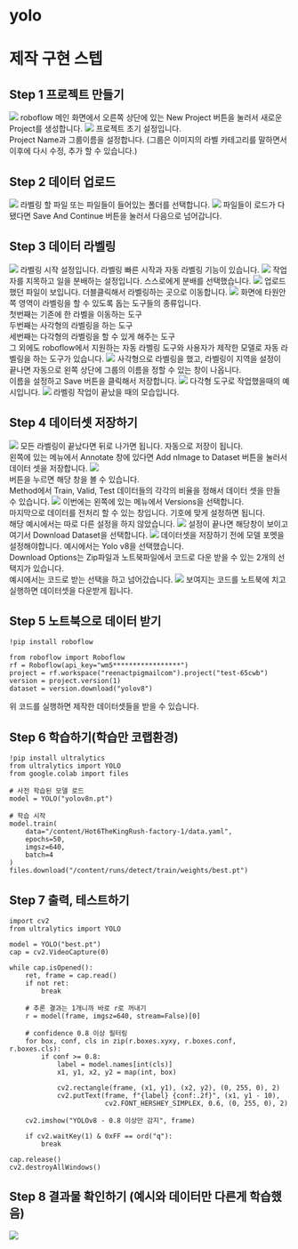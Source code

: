 # yolo
# 제작 구현 스텝
## Step 1 프로젝트 만들기
![](/Yolo1차/산출물/1.png)
roboflow 메인 화면에서 오른쪽 상단에 있는 New Project 버튼을 눌러서 새로운 Project를 생성합니다.
![](/Yolo1차/산출물/2.png)
프로젝트 초기 설정입니다.<br>
Project Name과 그룹이름을 설정합니다. (그룹은 이미지의 라벨 카테고리를 말하면서 이후에 다시 수정, 추가 할 수 있습니다.)
## Step 2 데이터 업로드
![](/Yolo1차/산출물/3.png)
라벨링 할 파일 또는 파일들이 들어있는 폴더를 선택합니다.
![](/Yolo1차/산출물/4.png)
파일들이 로드가 다 됐다면 Save And Continue 버튼을 눌러서 다음으로 넘어갑니다.
## Step 3 데이터 라벨링
![](/Yolo1차/산출물/5.png)
라벨링 시작 설정입니다. 라벨링 빠른 시작과 자동 라벨링 기능이 있습니다.
![](/Yolo1차/산출물/6.png)
작업자를 지목하고 일을 분배하는 설정입니다. 스스로에게 분배를 선택했습니다.
![](/Yolo1차/산출물/7.png)
업로드했던 파일이 보입니다. 더블클릭해서 라벨링하는 곳으로 이동합니다.
![](/Yolo1차/산출물/8.png)
화면에 타원안쪽 영역이 라벨링을 할 수 있도록 돕는 도구들의 종류입니다.<br>
첫번째는 기존에 한 라벨을 이동하는 도구<br>
두번째는 사각형의 라벨링을 하는 도구<br>
세번째는 다각형의 라벨링을 할 수 있게 해주는 도구<br>
그 외에도 roboflow에서 지원하는 자동 라벨링 도구와 사용자가 제작한 모델로 자동 라벨링을 하는 도구가 있습니다.
![](/Yolo1차/산출물/9.png)
사각형으로 라벨링을 했고, 라벨링이 지역을 설정이 끝나면 자동으로 왼쪽 상단에 그룹의 이름을 정할 수 있는 창이 나옵니다.<br>
이름을 설정하고 Save 버튼을 클릭해서 저장합니다.
![](/Yolo1차/산출물/10.png)
다각형 도구로 작업했을때의 예시입니다.
![](/Yolo1차/산출물/11.png)
라벨링 작업이 끝났을 때의 모습입니다.
## Step 4 데이터셋 저장하기
![](/Yolo1차/산출물/12.png)
모든 라벨링이 끝났다면 뒤로 나가면 됩니다. 자동으로 저장이 됩니다.<br>
왼쪽에 있는 메뉴에서 Annotate 창에 있다면 Add nImage to Dataset 버튼을 눌러서 데이터 셋을 저장합니다.
![](/Yolo1차/산출물/13.png)<br>
버튼을 누르면 해당 창을 볼 수 있습니다.<br>
Method에서 Train, Valid, Test 데이터들의 각각의 비율을 정해서 데이터 셋을 만들 수 있습니다.
![](/Yolo1차/산출물/14.png)
이번에는 왼쪽에 있는 메뉴에서 Versions을 선택합니다.<br>
마지막으로 데이터를 전처리 할 수 있는 창입니다. 기호에 맞게 설정하면 됩니다.<br>
해당 예시에서는 따로 다른 설정을 하지 않았습니다.
![](/Yolo1차/산출물/15.png)
설정이 끝나면 해당창이 보이고 여기서 Download Dataset을 선택합니다.
![](/Yolo1차/산출물/16.png)
데이터셋을 저장하기 전에 모델 포멧을 설정해야합니다. 예시에서는 Yolo v8을 선택했습니다.<br>
Download Options는 Zip파일과 노트북파일에서 코드로 다운 받을 수 있는 2개의 선택지가 있습니다.<br>
예시에서는 코드로 받는 선택을 하고 넘어갔습니다.
![](/Yolo1차/산출물/17.png)
보여지는 코드를 노트북에 치고 실행하면 데이터셋을 다운받게 됩니다.
## Step 5 노트북으로 데이터 받기
```
!pip install roboflow

from roboflow import Roboflow
rf = Roboflow(api_key="wm5*****************")
project = rf.workspace("reenactpigmailcom").project("test-65cwb")
version = project.version(1)
dataset = version.download("yolov8")
```
위 코드를 실행하면 제작한 데이터셋들을 받을 수 있습니다.
## Step 6 학습하기(학습만 코랩환경)
```
!pip install ultralytics
from ultralytics import YOLO
from google.colab import files

# 사전 학습된 모델 로드
model = YOLO("yolov8n.pt")

# 학습 시작
model.train(
    data="/content/Hot6TheKingRush-factory-1/data.yaml",
    epochs=50,
    imgsz=640,
    batch=4
)
files.download("/content/runs/detect/train/weights/best.pt")
```
## Step 7 출력, 테스트하기
```
import cv2
from ultralytics import YOLO

model = YOLO("best.pt")
cap = cv2.VideoCapture(0)

while cap.isOpened():
    ret, frame = cap.read()
    if not ret:
        break

    # 추론 결과는 1개니까 바로 r로 꺼내기
    r = model(frame, imgsz=640, stream=False)[0]

    # confidence 0.8 이상 필터링
    for box, conf, cls in zip(r.boxes.xyxy, r.boxes.conf, r.boxes.cls):
        if conf >= 0.8:
            label = model.names[int(cls)]
            x1, y1, x2, y2 = map(int, box)

            cv2.rectangle(frame, (x1, y1), (x2, y2), (0, 255, 0), 2)
            cv2.putText(frame, f"{label} {conf:.2f}", (x1, y1 - 10),
                        cv2.FONT_HERSHEY_SIMPLEX, 0.6, (0, 255, 0), 2)

    cv2.imshow("YOLOv8 - 0.8 이상만 감지", frame)

    if cv2.waitKey(1) & 0xFF == ord("q"):
        break

cap.release()
cv2.destroyAllWindows()

```
## Step 8 결과물 확인하기 (예시와 데이터만 다른게 학습했음)
![](/Yolo1차/산출물/4.png)






